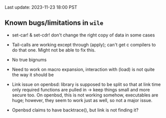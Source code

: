 Last update: 2023-11-23 18:00 PST

## Known bugs/limitations in `wile`

* set-car! & set-cdr! don't change the right copy of data in some cases

* Tail-calls are working except through (apply); can't get c compilers
  to do that one. Might not be able to fix this.

* No true bignums

* Need to work on macro expansion, interaction with (load) is not
  quite the way it should be

* Link issue on openbsd: library is supposed to be split so that at
  link time only required functions are pulled in -> keep things small
  and more secure too. On openbsd, this is not working somehow,
  executables are huge; however, they seem to work just as well, so
  not a major issue.

* Openbsd claims to have backtrace(), but link is not finding it?
